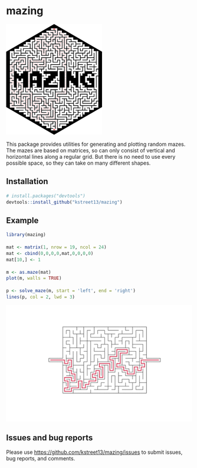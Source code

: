 
# mazing

<img src=inst/mazing.png height="300">

This package provides utilities for generating and plotting random
mazes. The mazes are based on matrices, so can only consist of vertical
and horizontal lines along a regular grid. But there is no need to use
every possible space, so they can take on many different shapes.

## Installation

``` r
# install.packages("devtools")
devtools::install_github("kstreet13/mazing")
```

## Example

``` r
library(mazing)

mat <- matrix(1, nrow = 19, ncol = 24)
mat <- cbind(0,0,0,0,mat,0,0,0,0)
mat[10,] <- 1

m <- as.maze(mat)
plot(m, walls = TRUE)

p <- solve_maze(m, start = 'left', end = 'right')
lines(p, col = 2, lwd = 3)
```

![](man/figures/README-example-1.png)<!-- -->

## Issues and bug reports

Please use <https://github.com/kstreet13/mazing/issues> to submit
issues, bug reports, and comments.
